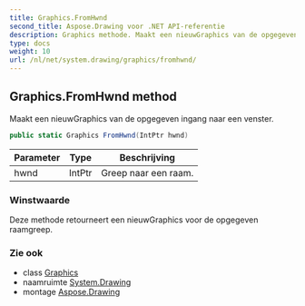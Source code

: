 ```yaml
---
title: Graphics.FromHwnd
second_title: Aspose.Drawing voor .NET API-referentie
description: Graphics methode. Maakt een nieuwGraphics van de opgegeven ingang naar een venster.
type: docs
weight: 10
url: /nl/net/system.drawing/graphics/fromhwnd/
---
```

## Graphics.FromHwnd method

Maakt een nieuwGraphics van de opgegeven ingang naar een venster.

```csharp
public static Graphics FromHwnd(IntPtr hwnd)
```

| Parameter | Type | Beschrijving |
| --- | --- | --- |
| hwnd | IntPtr | Greep naar een raam. |

### Winstwaarde

Deze methode retourneert een nieuwGraphics voor de opgegeven raamgreep.

### Zie ook

* class [Graphics](../)
* naamruimte [System.Drawing](../../graphics/)
* montage [Aspose.Drawing](../../../)


